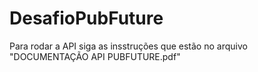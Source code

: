 # DesafioPubFuture

Para rodar a API siga as insstruções que estão no arquivo "DOCUMENTAÇÃO API PUBFUTURE.pdf"
